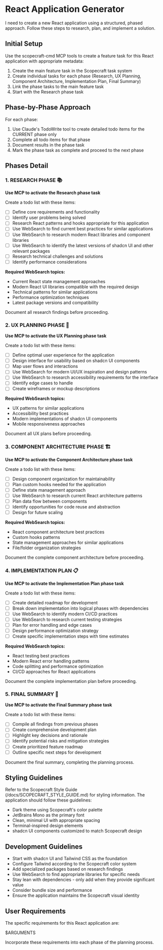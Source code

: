 # React Application Generator

I need to create a new React application using a structured, phased approach. Follow these steps to research, plan, and implement a solution.

## Initial Setup

Use the scopecraft-cmd MCP tools to create a feature task for this React application with appropriate metadata:

1. Create the main feature task in the Scopecraft task system
2. Create individual tasks for each phase (Research, UX Planning, Component Architecture, Implementation Plan, Final Summary)
3. Link the phase tasks to the main feature task
4. Start with the Research phase task

## Phase-by-Phase Approach

For each phase:
1. Use Claude's TodoWrite tool to create detailed todo items for the CURRENT phase only
2. Complete all todo items for that phase
3. Document results in the phase task
4. Mark the phase task as complete and proceed to the next phase

## Phases Detail

### 1. RESEARCH PHASE 📚

**Use MCP to activate the Research phase task**

Create a todo list with these items:
- [ ] Define core requirements and functionality
- [ ] Identify user problems being solved
- [ ] Research React patterns and hooks appropriate for this application
- [ ] Use WebSearch to find current best practices for similar applications
- [ ] Use WebSearch to research modern React libraries and component libraries
- [ ] Use WebSearch to identify the latest versions of shadcn UI and other relevant packages
- [ ] Research technical challenges and solutions
- [ ] Identify performance considerations

**Required WebSearch topics:**
- Current React state management approaches
- Modern React UI libraries compatible with the required design
- Technical patterns for similar applications
- Performance optimization techniques
- Latest package versions and compatibility

Document all research findings before proceeding.

### 2. UX PLANNING PHASE 🎨

**Use MCP to activate the UX Planning phase task**

Create a todo list with these items:
- [ ] Define optimal user experience for the application
- [ ] Design interface for usability based on shadcn UI components
- [ ] Map user flows and interactions
- [ ] Use WebSearch for modern UI/UX inspiration and design patterns
- [ ] Use WebSearch to research accessibility requirements for the interface
- [ ] Identify edge cases to handle
- [ ] Create wireframes or mockup descriptions

**Required WebSearch topics:**
- UX patterns for similar applications
- Accessibility best practices
- Modern implementations of shadcn UI components
- Mobile responsiveness approaches

Document all UX plans before proceeding.

### 3. COMPONENT ARCHITECTURE PHASE 🏗️

**Use MCP to activate the Component Architecture phase task**

Create a todo list with these items:
- [ ] Design component organization for maintainability
- [ ] Plan custom hooks needed for the application
- [ ] Define state management approach
- [ ] Use WebSearch to research current React architecture patterns
- [ ] Plan data flow between components
- [ ] Identify opportunities for code reuse and abstraction
- [ ] Design for future scaling

**Required WebSearch topics:**
- React component architecture best practices
- Custom hooks patterns
- State management approaches for similar applications
- File/folder organization strategies

Document the complete component architecture before proceeding.

### 4. IMPLEMENTATION PLAN 📋

**Use MCP to activate the Implementation Plan phase task**

Create a todo list with these items:
- [ ] Create detailed roadmap for development
- [ ] Break down implementation into logical phases with dependencies
- [ ] Use WebSearch to identify modern CI/CD practices
- [ ] Use WebSearch to research current testing strategies
- [ ] Plan for error handling and edge cases
- [ ] Design performance optimization strategy
- [ ] Create specific implementation steps with time estimates

**Required WebSearch topics:**
- React testing best practices
- Modern React error handling patterns
- Code splitting and performance optimization
- CI/CD approaches for React applications

Document the complete implementation plan before proceeding.

### 5. FINAL SUMMARY 📝

**Use MCP to activate the Final Summary phase task**

Create a todo list with these items:
- [ ] Compile all findings from previous phases
- [ ] Create comprehensive development plan
- [ ] Highlight key decisions and rationale
- [ ] Identify potential risks and mitigation strategies
- [ ] Create prioritized feature roadmap
- [ ] Outline specific next steps for development

Document the final summary, completing the planning process.

## Styling Guidelines

Refer to the Scopecraft Style Guide (/docs/SCOPECRAFT_STYLE_GUIDE.md) for styling information. The application should follow these guidelines:
- Dark theme using Scopecraft's color palette
- JetBrains Mono as the primary font
- Clean, minimal UI with appropriate spacing
- Terminal-inspired design elements
- shadcn UI components customized to match Scopecraft design

## Development Guidelines

- Start with shadcn UI and Tailwind CSS as the foundation
- Configure Tailwind according to the Scopecraft color system
- Add specialized packages based on research findings
- Use WebSearch to find appropriate libraries for specific needs
- Stay lean with dependencies - only add when they provide significant value
- Consider bundle size and performance
- Ensure the application maintains the Scopecraft visual identity

## User Requirements

The specific requirements for this React application are:

$ARGUMENTS

Incorporate these requirements into each phase of the planning process.